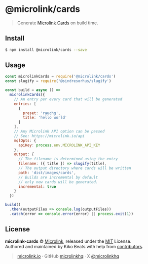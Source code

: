 # @microlink/cards

> Generate [Microlink Cards](https://cards.microlink.io) on build time.

## Install

```bash
$ npm install @microlink/cards --save
```

## Usage

```js
const microlinkCards = require('@microlink/cards')
const slugify = require('@sindresorhus/slugify')

const build = async () =>
  microlinkCards({
    // An entry per every card that will be generated
    entries: [
      {
        preset: 'rauchg',
        title: 'hello world'
      }
    ],
    // Any Microlink API option can be passed
    // See: https://microlink.io/api
    mqlOpts: {
      apiKey: process.env.MICROLINK_API_KEY
    },
    output: {
      // The filename is determined using the entry
      filename: ({ title }) => slugify(title),
      // The output directory where cards will be written
      path: 'dist/images/cards',
      // Builds are incremental by default
      // only new cards will be generated.
      incremental: true
    }
  })

build()
  .then(outputFiles => console.log(outputFiles))
  .catch(error => console.error(error) || process.exit(1))
```

## License

**microlink-cards** © [Microlink](https://microlink.io), released under the [MIT](https://github.com/microlinkhq/cards/blob/master/LICENSE.md) License.<br>
Authored and maintained by Kiko Beats with help from [contributors](https://github.com/microlinkhq/cards/contributors).

> [microlink.io](https://microlink.io) · GitHub [microlinkhq](https://github.com/microlinkhq) · X [@microlinkhq](https://x.com/microlinkhq)
